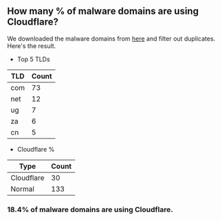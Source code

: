 ## How many % of malware domains are using Cloudflare?


We downloaded the malware domains from [here](https://urlhaus.abuse.ch) and filter out duplicates.
Here's the result.


[//]: # (start replacement)


- Top 5 TLDs

| TLD | Count |
| --- | --- |
| com | 73 |
| net | 12 |
| ug | 7 |
| za | 6 |
| cn | 5 |


- Cloudflare %

| Type | Count |
| --- | --- |
| Cloudflare | 30 |
| Normal | 133 |


### 18.4% of malware domains are using Cloudflare.
